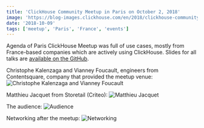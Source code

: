 ```yaml
---
title: 'ClickHouse Community Meetup in Paris on October 2, 2018'
image: 'https://blog-images.clickhouse.com/en/2018/clickhouse-community-meetup-in-paris-on-october-2-2018/main.jpg'
date: '2018-10-09'
tags: ['meetup', 'Paris', 'France', 'events']
---
```


Agenda of Paris ClickHouse Meetup was full of use cases, mostly from France-based companies which are actively using ClickHouse. Slides for all talks are [available on the GitHub](https://github.com/clickhouse/clickhouse-presentations/tree/master/meetup18).

Christophe Kalenzaga and Vianney Foucault, engineers from Contentsquare, company that provided the meetup venue:
![Christophe Kalenzaga and Vianney Foucault](https://blog-images.clickhouse.com/en/2018/clickhouse-community-meetup-in-paris-on-october-2-2018/1.jpg)

Matthieu Jacquet from Storetail (Criteo):
![Matthieu Jacquet](https://blog-images.clickhouse.com/en/2018/clickhouse-community-meetup-in-paris-on-october-2-2018/2.jpg)

The audience:
![Audience](https://blog-images.clickhouse.com/en/2018/clickhouse-community-meetup-in-paris-on-october-2-2018/3.jpg)

Networking after the meetup:
![Networking](https://blog-images.clickhouse.com/en/2018/clickhouse-community-meetup-in-paris-on-october-2-2018/4.jpg)
